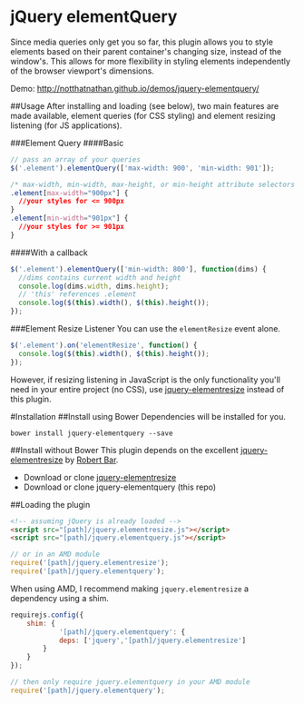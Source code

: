 # jQuery elementQuery
Since media queries only get you so far, this plugin allows you to style elements based on their parent container's changing size, instead of the window's. This allows for more flexibility in styling elements independently of the browser viewport's dimensions.

Demo: http://notthatnathan.github.io/demos/jquery-elementquery/

##Usage
After installing and loading (see below), two main features are made available, element queries (for CSS styling) and element resizing listening (for JS applications).

###Element Query
####Basic
```js
// pass an array of your queries
$('.element').elementQuery(['max-width: 900', 'min-width: 901']);
```
```css
/* max-width, min-width, max-height, or min-height attribute selectors */
.element[max-width="900px"] {
  //your styles for <= 900px
}
.element[min-width="901px"] {
  //your styles for >= 901px
}
```

####With a callback
```js
$('.element').elementQuery(['min-width: 800'], function(dims) {
  //dims contains current width and height
  console.log(dims.width, dims.height);
  // 'this' references .element
  console.log($(this).width(), $(this).height());
});
```

###Element Resize Listener
You can use the `elementResize` event alone.
```js
$('.element').on('elementResize', function() {
  console.log($(this).width(), $(this).height());
});
```

However, if resizing listening in JavaScript is the only functionality you'll need in your entire project (no CSS), use [jquery-elementresize](https://github.com/rbtbar/jquery-elementresize) instead of this plugin.

#Installation
##Install using Bower
Dependencies will be installed for you.
```
bower install jquery-elementquery --save
```

##Install without Bower
This plugin depends on the excellent [jquery-elementresize](https://github.com/rbtbar/jquery-elementresize) by [Robert Bar](https://github.com/rbtbar).

- Download or clone [jquery-elementresize](https://github.com/rbtbar/jquery-elementresize)
- Download or clone jquery-elementquery (this repo)

##Loading the plugin
```html
<!-- assuming jQuery is already loaded -->
<script src="[path]/jquery.elementresize.js"></script>
<script src="[path]/jquery.elementquery.js"></script>
```
```js
// or in an AMD module
require('[path]/jquery.elementresize');
require('[path]/jquery.elementquery');
```

When using AMD, I recommend making `jquery.elementresize` a dependency using a shim.
```js
requirejs.config({
  	shim: {
    		'[path]/jquery.elementquery': {
			deps: ['jquery','[path]/jquery.elementresize']
		}
	}
});

// then only require jquery.elementquery in your AMD module
require('[path]/jquery.elementquery');
```
